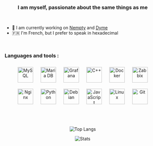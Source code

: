 
  
### <div align="center">I am myself, passionate about the same things as me</div>  
  

<br/>  

- 🔭 I am currently working on [Nempty](https://github.com/Nempty) and [Dyme](https://dyme.tk)
- 🇫🇷 I'm French, but I prefer to speak in hexadecimal

<br/>

<h3 align="left">Languages and tools :</h3>

<div align="center">  
<a href="https://www.mysql.com/" target="_blank"><img style="margin: 10px" src="https://profilinator.rishav.dev/skills-assets/mysql-original-wordmark.svg" alt="MySQL" height="50" /></a>  
<a href="https://mariadb.org/" target="_blank"><img style="margin: 10px" src="https://profilinator.rishav.dev/skills-assets/mariadb.png" alt="Maria DB" height="50" /></a>  
<a href="https://grafana.com/" target="_blank"><img style="margin: 10px" src="https://profilinator.rishav.dev/skills-assets/grafana.png" alt="Grafana" height="50" /></a>  
<a href="https://www.cplusplus.com/" target="_blank"><img style="margin: 10px" src="https://profilinator.rishav.dev/skills-assets/cplusplus-original.svg" alt="C++" height="50" /></a>  
<a href="https://www.docker.com/" target="_blank"><img style="margin: 10px" src="https://profilinator.rishav.dev/skills-assets/docker-original-wordmark.svg" alt="Docker" height="50" /></a>  
<a href="https://www.zabbix.com/" target="_blank"><img style="margin: 10px" src="https://softwarereviews.s3.amazonaws.com/production/favicons/offerings/4317/original/Zabbix_icon.png" alt="Zabbix" height="50" /></a>  
<a href="https://www.nginx.com/" target="_blank"><img style="margin: 10px" src="https://profilinator.rishav.dev/skills-assets/nginx-original.svg" alt="Nginx" height="50" /></a>  
<a href="https://www.python.org/" target="_blank"><img style="margin: 10px" src="https://profilinator.rishav.dev/skills-assets/python-original.svg" alt="Python" height="50" /></a>  
<a href="https://www.debian.org/" target="_blank"><img style="margin: 10px" src="https://upload.wikimedia.org/wikipedia/commons/thumb/6/66/Openlogo-debianV2.svg/967px-Openlogo-debianV2.svg.png" alt="Debian" height="50" /></a>  
<a href="https://www.javascript.com/" target="_blank"><img style="margin: 10px" src="https://profilinator.rishav.dev/skills-assets/javascript-original.svg" alt="JavaScript" height="50" /></a>  
<a href="https://www.linux.org/" target="_blank"><img style="margin: 10px" src="https://profilinator.rishav.dev/skills-assets/linux-original.svg" alt="Linux" height="50" /></a>  
<a href="https://git-scm.com/" target="_blank"><img style="margin: 10px" src="https://www.vectorlogo.zone/logos/git-scm/git-scm-icon.svg" alt="Git" height="50" /></a>  
</div>

<br/> <br/>

<p align="center">
<img src="https://github-readme-stats.vercel.app/api/top-langs/?username=vilerio&layout=compact&theme=tokyonight" alt="Top Langs">
</p>

<p align="center">
<img src="https://github-readme-stats.vercel.app/api?username=vilerio&count_private=true&show_icons=true&theme=tokyonight&exclude=c-basic-usage" alt="Stats">
</p>

